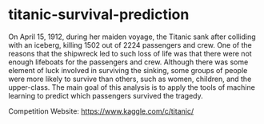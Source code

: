 # titanic-survival-prediction
On April 15, 1912, during her maiden voyage, the Titanic sank after colliding with an iceberg, killing 1502 out of 2224 passengers and crew. One of the reasons that the shipwreck led to such loss of life was that there were not enough lifeboats for the passengers and crew. Although there was some element of luck involved in surviving the sinking, some groups of people were more likely to survive than others, such as women, children, and the upper-class. The main goal of this analysis is to apply the tools of machine learning to predict which passengers survived the tragedy.

Competition Website: https://www.kaggle.com/c/titanic/
